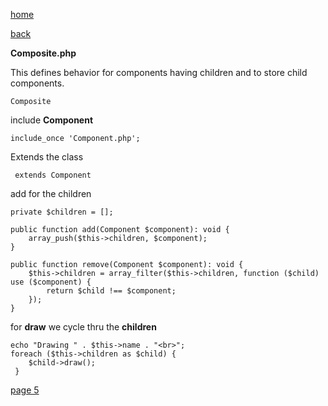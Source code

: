[home](./page01.md)

[back](./page03.md)

**Composite.php**

This defines behavior for components having children and to store child components.

```
Composite
```

include **Component**

```
include_once 'Component.php';
```

Extends the class
```
 extends Component 
```

add for the children

```
private $children = [];

public function add(Component $component): void {
    array_push($this->children, $component);
}

public function remove(Component $component): void {
    $this->children = array_filter($this->children, function ($child) use ($component) {
        return $child !== $component;
    });
}
```

for **draw** we cycle thru the **children**

```
echo "Drawing " . $this->name . "<br>";
foreach ($this->children as $child) {
    $child->draw();
 }
```




[page 5](./page05.md)

